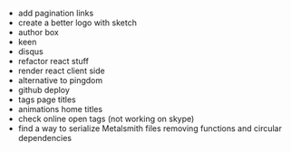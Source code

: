 * add pagination links
* create a better logo with sketch
* author box
* keen
* disqus
* refactor react stuff
* render react client side
* alternative to pingdom
* github deploy
* tags page titles
* animations home titles
* check online open tags (not working on skype)
* find a way to serialize Metalsmith files removing functions and circular dependencies
